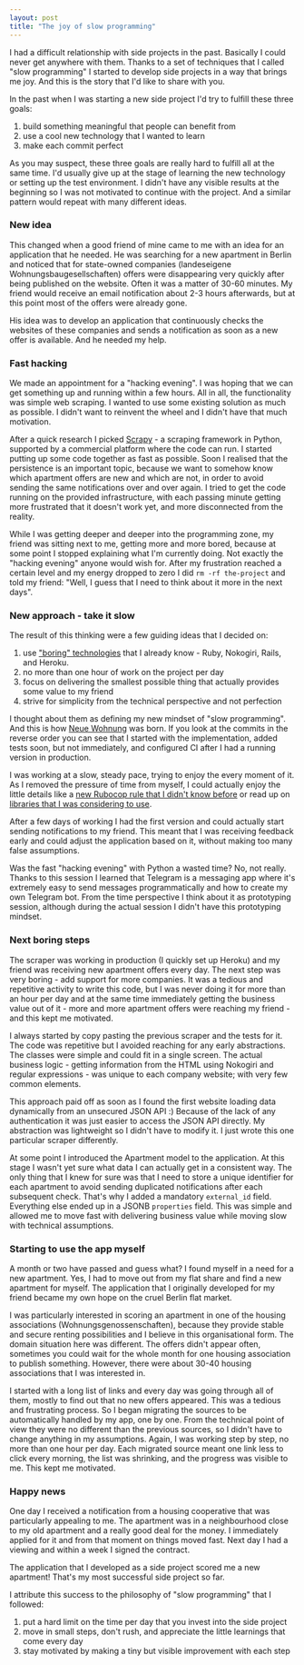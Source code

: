 ```yaml
---
layout: post
title: "The joy of slow programming"
---
```


I had a difficult relationship with side projects in the past. Basically I
could never get anywhere with them. Thanks to a set of techniques that I called "slow programming" I started to develop side projects in a way that brings me joy. And this is the story that I'd like to share with you.

In the past when I was starting a new side project I'd try to fulfill these three goals:
1. build something meaningful that people can benefit from
2. use a cool new technology that I wanted to learn
3. make each commit perfect

As you may suspect, these three goals are really hard to fulfill all at the same time. I'd usually give up at the stage of learning the new technology or setting up
the test environment. I didn't have any visible results at the beginning so I was not motivated to continue with the project. And a similar pattern would repeat with many different ideas.

### New idea

This changed when a good friend of mine came to me with an idea for an application that he needed. He was searching for a new apartment in Berlin and noticed that for state-owned companies (landeseigene Wohnungsbaugesellschaften) offers were disappearing very quickly after being published on the website. Often it was a matter of 30-60 minutes. My friend would receive an email notification about 2-3 hours afterwards, but at this point most of the offers were already gone.

His idea was to develop an application that continuously checks the websites of these companies and sends a notification as soon as a new offer is available. And he needed my help.

### Fast hacking

We made an appointment for a "hacking evening". I was hoping that we can get something up and running within a few hours. All in all, the functionality was simple web scraping. I wanted to use some existing solution as much as possible. I didn't want to reinvent the wheel and I didn't have that much motivation.

After a quick research I picked [Scrapy](https://scrapy.org/) - a scraping framework in Python, supported by a commercial platform where the code can
run. I started putting up some code together as fast as possible. Soon I realised that the persistence is an important topic, because we want to somehow know which apartment offers are new and which are not, in order to avoid sending the same notifications over and over again. I tried to get the code running on the provided infrastructure, with each passing minute getting more frustrated that it doesn't work yet, and more disconnected from the reality.

While I was getting deeper and deeper into the programming zone, my friend was sitting next to me, getting more and more bored, because at some point I stopped explaining what I'm currently doing. Not exactly the "hacking evening" anyone would wish for. After my frustration reached a certain level and my energy dropped to zero I did `rm -rf the-project` and told my friend: "Well, I guess that I need to think about it more in the next days".

### New approach - take it slow

The result of this thinking were a few guiding ideas that I decided on:
1. use ["boring" technologies](/blog/2018/11/22/boring-ruby-code/) that I already know - Ruby, Nokogiri, Rails, and Heroku.
2. no more than one hour of work on the project per day
3. focus on delivering the smallest possible thing that actually provides some value to my friend
4. strive for simplicity from the technical perspective and not perfection

I thought about them as defining my new mindset of "slow programming". And this is how [Neue Wohnung](https://github.com/adamniedzielski/neue_wohnung) was born. If you look at the commits in the reverse order you can see that I started with the implementation, added tests soon, but not immediately, and configured CI after I had a running version in production.

I was working at a slow, steady pace, trying to enjoy the every moment of it. As I removed the pressure of time from myself, I could actually enjoy the little details like a [new Rubocop rule that I didn't know before](https://www.rubydoc.info/gems/rubocop/RuboCop/Cop/Lint/ConstantDefinitionInBlock) or read up on [libraries that I was considering to use](https://github.com/bblimke/webmock).

After a few days of working I had the first version and could actually start sending notifications to my friend. This meant that I was receiving feedback early and could adjust the application based on it, without making too many false assumptions.

Was the fast "hacking evening" with Python a wasted time? No, not really. Thanks to this session I learned that Telegram is a messaging app where it's extremely easy to send messages programmatically and how to create my own Telegram bot. From the time perspective I think about it as prototyping session, although during the actual session I didn't have this prototyping mindset.

### Next boring steps

The scraper was working in production (I quickly set up Heroku) and my friend was receiving new apartment offers every day. The next step was very boring - add support for more companies. It was a tedious and repetitive activity to write this code, but I was never doing it for more than an hour per day and at the same time immediately getting the business value out of it - more and more apartment offers were reaching my friend - and this kept me motivated.

I always started by copy pasting the previous scraper and the tests for it. The code was repetitive but I avoided reaching for any early abstractions. The classes were simple and could fit in a single screen. The actual business logic - getting information from the HTML using Nokogiri and regular expressions - was unique to each company website; with very few common elements.

This approach paid off as soon as I found the first website loading data dynamically from an unsecured JSON API :) Because of the lack of any authentication it was just easier to access the JSON API directly. My abstraction was lightweight so I didn't have to modify it. I just wrote this one particular scraper differently.

At some point I introduced the Apartment model to the application. At this stage I wasn't yet sure what data I can actually get in a consistent way. The only thing that I knew for sure was that I need to store a unique identifier for each apartment to avoid sending duplicated notifications after each subsequent check. That's why I added a mandatory `external_id` field. Everything else ended up in a JSONB `properties` field. This was simple and allowed me to move fast with delivering business value while moving slow with technical assumptions.

### Starting to use the app myself

A month or two have passed and guess what? I found myself in a need for a new apartment. Yes, I had to move out from my flat share and find a new apartment for myself. The application that I originally developed for my friend became my own hope on the cruel Berlin flat market.

I was particularly interested in scoring an apartment in one of the housing associations (Wohnungsgenossenschaften), because they provide stable and secure renting possibilities and I believe in this organisational form. The domain situation here was different. The offers didn't appear often, sometimes you could wait for the whole month for one housing association to publish something. However, there were about 30-40 housing associations that I was interested in.

I started with a long list of links and every day was going through all of them, mostly to find out that no new offers appeared. This was a tedious and frustrating process. So I began migrating the sources to be automatically handled by my app, one by one. From the technical point of view they were no different than the previous sources, so I didn't have to change anything in my assumptions. Again, I was working step by step, no more than one hour per day. Each migrated source meant one link less to click every morning, the list was shrinking, and the progress was visible to me. This kept me motivated.

### Happy news

One day I received a notification from a housing cooperative that was particularly appealing to me. The apartment was in a neighbourhood close to my old apartment and a really good deal for the money. I immediately applied for it and from that moment on things moved fast. Next day I had a viewing and within a week I signed the contract.

The application that I developed as a side project scored me a new apartment! That's my most successful side project so far.

I attribute this success to the philosophy of "slow programming" that I followed:
1. put a hard limit on the time per day that you invest into the side project
2. move in small steps, don't rush, and appreciate the little learnings that come every day
3. stay motivated by making a tiny but visible improvement with each step
